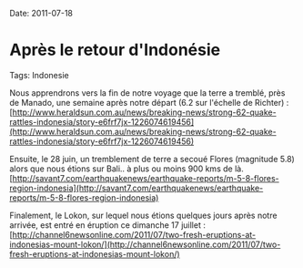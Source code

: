 Date: 2011-07-18
# Après le retour d'Indonésie
Tags: Indonesie

Nous apprendrons vers la fin de notre voyage que la terre a tremblé, près de Manado, une semaine après notre départ (6.2 sur l'échelle de Richter) :
[http://www.heraldsun.com.au/news/breaking-news/strong-62-quake-rattles-indonesia/story-e6frf7jx-1226074619456](http://www.heraldsun.com.au/news/breaking-news/strong-62-quake-rattles-indonesia/story-e6frf7jx-1226074619456)

Ensuite, le 28 juin, un tremblement de terre a secoué Flores (magnitude 5.8) alors que nous étions sur Bali.. à plus ou moins 900 kms de là.
[http://savant7.com/earthquakenews/earthquake-reports/m-5-8-flores-region-indonesia](http://savant7.com/earthquakenews/earthquake-reports/m-5-8-flores-region-indonesia)

Finalement, le Lokon, sur lequel nous étions quelques jours après notre arrivée, est entré en éruption ce dimanche 17 juillet :
[http://channel6newsonline.com/2011/07/two-fresh-eruptions-at-indonesias-mount-lokon/](http://channel6newsonline.com/2011/07/two-fresh-eruptions-at-indonesias-mount-lokon/)